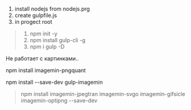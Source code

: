 1. install nodejs from nodejs.prg
2. create gulpfile.js
3. in progect root
> 1. npm init -y
> 2. npm install gulp-cli -g
> 3. npm i gulp -D

Не работает с картинками..

npm install imagemin-pngquant

npm install --save-dev gulp-imagemin
> npm install imagemin-jpegtran imagemin-svgo imagemin-gifsicle imagemin-optipng --save-dev
